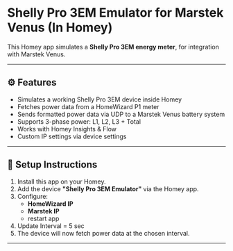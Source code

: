 # Shelly Pro 3EM Emulator for Marstek Venus (In Homey)

This Homey app simulates a **Shelly Pro 3EM energy meter**, for integration with Marstek Venus.

---

## ⚙️ Features

- Simulates a working Shelly Pro 3EM device inside Homey
- Fetches power data from a HomeWizard P1 meter
- Sends formatted power data via UDP to a Marstek Venus battery system
- Supports 3-phase power: L1, L2, L3 + Total
- Works with Homey Insights & Flow
- Custom IP settings via device settings

---

## 🔧 Setup Instructions

1. Install this app on your Homey.
2. Add the device **"Shelly Pro 3EM Emulator"** via the Homey app.
3. Configure:
   - **HomeWizard IP**
   - **Marstek IP**
   - restart app
4. Update Interval = 5 sec
5. The device will now fetch power data at the chosen interval.

---

